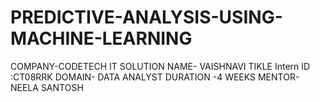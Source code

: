 # PREDICTIVE-ANALYSIS-USING-MACHINE-LEARNING
COMPANY-CODETECH IT SOLUTION 
NAME- VAISHNAVI TIKLE 
Intern ID :CT08RRK 
DOMAIN- DATA ANALYST 
DURATION -4 WEEKS 
MENTOR-NEELA SANTOSH

